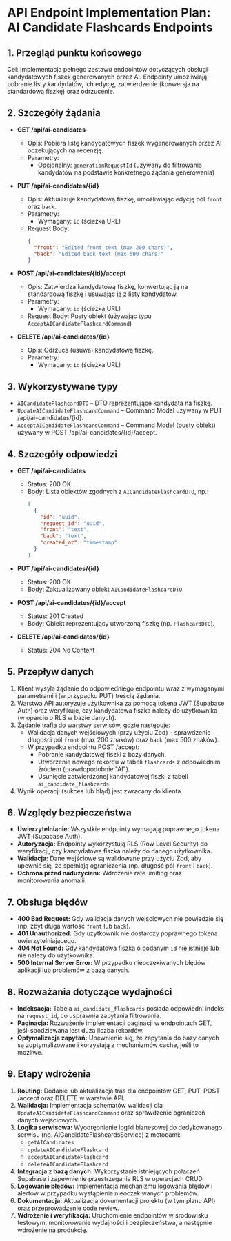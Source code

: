 # API Endpoint Implementation Plan: AI Candidate Flashcards Endpoints

## 1. Przegląd punktu końcowego

Cel: Implementacja pełnego zestawu endpointów dotyczących obsługi kandydatowych fiszek generowanych przez AI. Endpointy umożliwiają pobranie listy kandydatów, ich edycję, zatwierdzenie (konwersja na standardową fiszkę) oraz odrzucenie.

## 2. Szczegóły żądania

- **GET /api/ai-candidates**

  - Opis: Pobiera listę kandydatowych fiszek wygenerowanych przez AI oczekujących na recenzję.
  - Parametry:
    - Opcjonalny: `generationRequestId` (używany do filtrowania kandydatów na podstawie konkretnego żądania generowania)

- **PUT /api/ai-candidates/{id}**

  - Opis: Aktualizuje kandydatową fiszkę, umożliwiając edycję pól `front` oraz `back`.
  - Parametry:
    - Wymagany: `id` (ścieżka URL)
  - Request Body:
    ```json
    {
      "front": "Edited front text (max 200 chars)",
      "back": "Edited back text (max 500 chars)"
    }
    ```

- **POST /api/ai-candidates/{id}/accept**

  - Opis: Zatwierdza kandydatową fiszkę, konwertując ją na standardową fiszkę i usuwając ją z listy kandydatów.
  - Parametry:
    - Wymagany: `id` (ścieżka URL)
  - Request Body: Pusty obiekt (używając typu `AcceptAICandidateFlashcardCommand`)

- **DELETE /api/ai-candidates/{id}**
  - Opis: Odrzuca (usuwa) kandydatową fiszkę.
  - Parametry:
    - Wymagany: `id` (ścieżka URL)

## 3. Wykorzystywane typy

- `AICandidateFlashcardDTO` – DTO reprezentujące kandydata na fiszkę.
- `UpdateAICandidateFlashcardCommand` – Command Model używany w PUT /api/ai-candidates/{id}.
- `AcceptAICandidateFlashcardCommand` – Command Model (pusty obiekt) używany w POST /api/ai-candidates/{id}/accept.

## 4. Szczegóły odpowiedzi

- **GET /api/ai-candidates**

  - Status: 200 OK
  - Body: Lista obiektów zgodnych z `AICandidateFlashcardDTO`, np.:
    ```json
    [
      {
        "id": "uuid",
        "request_id": "uuid",
        "front": "text",
        "back": "text",
        "created_at": "timestamp"
      }
    ]
    ```

- **PUT /api/ai-candidates/{id}**

  - Status: 200 OK
  - Body: Zaktualizowany obiekt `AICandidateFlashcardDTO`.

- **POST /api/ai-candidates/{id}/accept**

  - Status: 201 Created
  - Body: Obiekt reprezentujący utworzoną fiszkę (np. `FlashcardDTO`).

- **DELETE /api/ai-candidates/{id}**
  - Status: 204 No Content

## 5. Przepływ danych

1. Klient wysyła żądanie do odpowiedniego endpointu wraz z wymaganymi parametrami i (w przypadku PUT) treścią żądania.
2. Warstwa API autoryzuje użytkownika za pomocą tokena JWT (Supabase Auth) oraz weryfikuje, czy kandydatowa fiszka należy do użytkownika (w oparciu o RLS w bazie danych).
3. Żądanie trafia do warstwy serwisów, gdzie następuje:
   - Walidacja danych wejściowych (przy użyciu Zod) – sprawdzenie długości pól `front` (max 200 znaków) oraz `back` (max 500 znaków).
   - W przypadku endpointu POST /accept:
     - Pobranie kandydatowej fiszki z bazy danych.
     - Utworzenie nowego rekordu w tabeli `flashcards` z odpowiednim źródłem (prawdopodobnie "AI").
     - Usunięcie zatwierdzonej kandydatowej fiszki z tabeli `ai_candidate_flashcards`.
4. Wynik operacji (sukces lub błąd) jest zwracany do klienta.

## 6. Względy bezpieczeństwa

- **Uwierzytelnianie:** Wszystkie endpointy wymagają poprawnego tokena JWT (Supabase Auth).
- **Autoryzacja:** Endpointy wykorzystują RLS (Row Level Security) do weryfikacji, czy kandydatowa fiszka należy do danego użytkownika.
- **Walidacja:** Dane wejściowe są walidowane przy użyciu Zod, aby upewnić się, że spełniają ograniczenia (np. długość pól `front` i `back`).
- **Ochrona przed nadużyciem:** Wdrożenie rate limiting oraz monitorowania anomalii.

## 7. Obsługa błędów

- **400 Bad Request:** Gdy walidacja danych wejściowych nie powiedzie się (np. zbyt długa wartość `front` lub `back`).
- **401 Unauthorized:** Gdy użytkownik nie dostarczy poprawnego tokena uwierzytelniającego.
- **404 Not Found:** Gdy kandydatowa fiszka o podanym `id` nie istnieje lub nie należy do użytkownika.
- **500 Internal Server Error:** W przypadku nieoczekiwanych błędów aplikacji lub problemów z bazą danych.

## 8. Rozważania dotyczące wydajności

- **Indeksacja:** Tabela `ai_candidate_flashcards` posiada odpowiedni indeks na `request_id`, co usprawnia zapytania filtrowania.
- **Paginacja:** Rozważenie implementacji paginacji w endpointach GET, jeśli spodziewana jest duża liczba rekordów.
- **Optymalizacja zapytań:** Upewnienie się, że zapytania do bazy danych są zoptymalizowane i korzystają z mechanizmów cache, jeśli to możliwe.

## 9. Etapy wdrożenia

1. **Routing:** Dodanie lub aktualizacja tras dla endpointów GET, PUT, POST /accept oraz DELETE w warstwie API.
2. **Walidacja:** Implementacja schematów walidacji dla `UpdateAICandidateFlashcardCommand` oraz sprawdzenie ograniczeń danych wejściowych.
3. **Logika serwisowa:** Wyodrębnienie logiki biznesowej do dedykowanego serwisu (np. AICandidateFlashcardsService) z metodami:
   - `getAICandidates`
   - `updateAICandidateFlashcard`
   - `acceptAICandidateFlashcard`
   - `deleteAICandidateFlashcard`
4. **Integracja z bazą danych:** Wykorzystanie istniejących połączeń Supabase i zapewnienie przestrzegania RLS w operacjach CRUD.
5. **Logowanie błędów:** Implementacja mechanizmu logowania błędów i alertów w przypadku wystąpienia nieoczekiwanych problemów.
6. **Dokumentacja:** Aktualizacja dokumentacji projektu (w tym planu API) oraz przeprowadzenie code review.
7. **Wdrożenie i weryfikacja:** Uruchomienie endpointów w środowisku testowym, monitorowanie wydajności i bezpieczeństwa, a następnie wdrożenie na produkcję.
